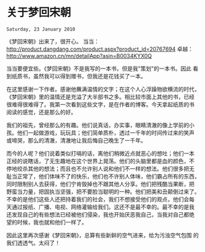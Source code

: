 # 关于梦回宋朝

`Saturday, 23 January 2010`

《梦回宋朝》出来了，很开心。
当当：<http://product.dangdang.com/product.aspx?product_id=20767694>
卓越：<http://www.amazon.cn/mn/detailApp?asin=B0034KYX0Q>

当当要便宜些。《梦回宋朝》不是我写的一本书，但是我"策划"的一本书。因此
看到纸质书，虽然我可以得到赠书，但我还是花钱买了一本。

在这里感谢一下作者。感谢他蘸满温情的文字；在这个人心浮躁物欲横流的时代，
《梦回宋朝》里的温情还是充溢了大半部书之多。相比较市面上其他的书，已经
很难得很难得了。我第一次看到这些文字，是在作者的博客。今天拿起纸质的书
阅读的感觉，还是那么的好。

我们的祖先，曾经那么的有趣。他们说真话，办实事，眼睛清澈的像上学前的小
孩。他们一起做游戏，玩玩具；他们简单质朴，透过一千年的时间传过来的笑声
或啼哭，那么的清澈，清澈地让我后悔自己晚生了一千年。

而今的人呢？他们说着类似打嗝的话，离他们稍微近点就恶心的想吐；他们一本
正经的说瞎话，了无生趣地在这个世界上晃荡。他们的头脑里都是血的颜色，不
停地绞杀其他的想法；而且也不允许别人说和他们不一样的想法。他们很多把无
耻当正常了，他们体味不了的快乐，他们也不许别人体味，他们霸占所有的东西，
同时限制别人去获得，他们宁肯毁掉也不跟其他人分享。他们把残酷当果断，把
野蛮当力量，把固执当坚强，把不要脸当聪明的一种。他们把美和丑颠倒过来了。
不幸的是他们这些人还把持着我们的社会，我们不想接受他们的观点，他们会每
天通过报纸、广播、电视、网络灌输给我们。这还不是最不幸的。最不幸的是我
还发现自己的有些想法已经被他们侵染，我也开始厌恶我自己，当我对自己都绝
望的时候，我也就和他们一样了。

因此这里再次感谢《梦回宋朝》，总算有些新鲜的空气进来，给为污浊空气包围
的我们透透气。太闷了！
